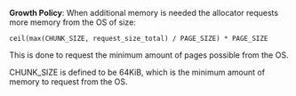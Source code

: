 
**Growth Policy**: When additional memory is needed the allocator requests more memory from the OS of size:

`ceil(max(CHUNK_SIZE, request_size_total) / PAGE_SIZE) * PAGE_SIZE`

This is done to request the minimum amount of pages possible from the OS.

CHUNK_SIZE is defined to be 64KiB, which is the minimum amount of memory to request from the OS.
